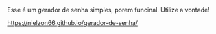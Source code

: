 Esse é um gerador de senha simples, porem funcinal. Utilize a vontade!


https://nielzon66.github.io/gerador-de-senha/
